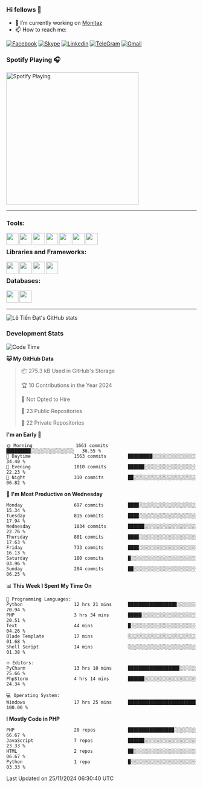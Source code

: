 ### Hi fellows 👋
- 🔭 I’m currently working on [Monitaz](https://monitaz.com/)
- 📫 How to reach me:

[![Facebook](https://img.shields.io/badge/Facebook-0000FF?logo=facebook&logoColor=white)](https://www.facebook.com/le.dat155)
[![Skype](https://img.shields.io/badge/Skype-blue?logo=skype&logoColor=white)](https://join.skype.com/invite/lr2sd8ZndbWr)
[![Linkedin](https://img.shields.io/badge/LinkedIn-0A66C2?logo=linkedin)](https://www.linkedin.com/in/ti%E1%BA%BFn-%C4%91%E1%BA%A1t-l%C3%AA-ba267a232/)
[![TeleGram](https://img.shields.io/badge/telegram-EF0EFF?logo=telegram)](https://t.me/subibi1505)
[![Gmail](https://img.shields.io/badge/Gmail-green?logo=gmail)](mailto:tiendat15599.dev@gmail.com)

### Spotify Playing 🎧
[<img src="https://tiendat-spotify.vercel.app/api/spotify" alt="Spotify Playing" width="350" />](https://open.spotify.com/user/21wi7t5t4zyugx5mgetrdo7xa)

---

### Tools:
<img align='left' height="32" width="32" src="https://upload.wikimedia.org/wikipedia/commons/thumb/c/c9/PhpStorm_Icon.svg/2048px-PhpStorm_Icon.svg.png">
<img align='left' height="32" width="32" src="https://upload.wikimedia.org/wikipedia/commons/thumb/1/1d/PyCharm_Icon.svg/1200px-PyCharm_Icon.svg.png">
<img align='left' height="32" width="32" src="https://cdn2.iconfinder.com/data/icons/pack1-baco-flurry-icons-style/512/XAMPP.png">
<img align='left' height="32" width="32" src="https://www.docker.com/wp-content/uploads/2022/03/vertical-logo-monochromatic.png">
<img align='left' height="32" width="32" src="https://www.mamp.info/images/icons/mamp-pro.png">
<img align='left' height="32" width="32" src="https://www.puttygen.com/wp-content/uploads/2019/05/Termius.png">
<img align='left' height="32" width="32" src="https://1475031.s21i.faiusr.com/4/1/ABUIABAEGAAg3dWc8AUoq7a8hAIwgAg4gAg.png">
<br>

### Libraries and Frameworks:
<img align='left' height="32" width="32" src="https://i0.wp.com/phocode.com/wp-content/uploads/2019/11/scrapyLogo.png?fit=300%2C300&ssl=1&w=640">
<img align='left' height="32" width="32" src="https://upload.wikimedia.org/wikipedia/commons/thumb/9/9a/Laravel.svg/985px-Laravel.svg.png">
<img align='left' height="32" width="32" src="https://cdn.worldvectorlogo.com/logos/codeigniter.svg">
<img align='left' height="32" width="32" src="https://upload.wikimedia.org/wikipedia/commons/thumb/e/ea/Zend-framework.svg/2560px-Zend-framework.svg.png">
<br>

### Databases:
<img align='left' height="32" width="32" src="https://download.logo.wine/logo/MySQL/MySQL-Logo.wine.png">
<img align='left' height="32" width="32" src="https://seeklogo.com/images/E/elasticsearch-logo-C75C4578EC-seeklogo.com.png">

<br>
<br>

---
![Lê Tiến Đạt's GitHub stats](https://github-readme-stats.vercel.app/api?username=tiendat15599&show_icons=true&count_private=true&theme=tokyonight)
### Development Stats


<!--START_SECTION:waka-->
![Code Time](http://img.shields.io/badge/Code%20Time-2%2C086%20hrs%2021%20mins-blue)

**🐱 My GitHub Data** 

> 📦 275.3 kB Used in GitHub's Storage 
 > 
> 🏆 10 Contributions in the Year 2024
 > 
> 🚫 Not Opted to Hire
 > 
> 📜 23 Public Repositories 
 > 
> 🔑 22 Private Repositories 
 > 
**I'm an Early 🐤** 

```text
🌞 Morning                1661 commits        █████████░░░░░░░░░░░░░░░░   36.55 % 
🌆 Daytime                1563 commits        █████████░░░░░░░░░░░░░░░░   34.40 % 
🌃 Evening                1010 commits        ██████░░░░░░░░░░░░░░░░░░░   22.23 % 
🌙 Night                  310 commits         ██░░░░░░░░░░░░░░░░░░░░░░░   06.82 % 
```
📅 **I'm Most Productive on Wednesday** 

```text
Monday                   697 commits         ████░░░░░░░░░░░░░░░░░░░░░   15.34 % 
Tuesday                  815 commits         ████░░░░░░░░░░░░░░░░░░░░░   17.94 % 
Wednesday                1034 commits        ██████░░░░░░░░░░░░░░░░░░░   22.76 % 
Thursday                 801 commits         ████░░░░░░░░░░░░░░░░░░░░░   17.63 % 
Friday                   733 commits         ████░░░░░░░░░░░░░░░░░░░░░   16.13 % 
Saturday                 180 commits         █░░░░░░░░░░░░░░░░░░░░░░░░   03.96 % 
Sunday                   284 commits         ██░░░░░░░░░░░░░░░░░░░░░░░   06.25 % 
```


📊 **This Week I Spent My Time On** 

```text
💬 Programming Languages: 
Python                   12 hrs 21 mins      ██████████████████░░░░░░░   70.94 % 
PHP                      3 hrs 34 mins       █████░░░░░░░░░░░░░░░░░░░░   20.51 % 
Text                     44 mins             █░░░░░░░░░░░░░░░░░░░░░░░░   04.26 % 
Blade Template           17 mins             ░░░░░░░░░░░░░░░░░░░░░░░░░   01.68 % 
Shell Script             14 mins             ░░░░░░░░░░░░░░░░░░░░░░░░░   01.38 % 

🔥 Editors: 
PyCharm                  13 hrs 10 mins      ███████████████████░░░░░░   75.66 % 
PhpStorm                 4 hrs 14 mins       ██████░░░░░░░░░░░░░░░░░░░   24.34 % 

💻 Operating System: 
Windows                  17 hrs 25 mins      █████████████████████████   100.00 % 
```

**I Mostly Code in PHP** 

```text
PHP                      20 repos            █████████████████░░░░░░░░   66.67 % 
JavaScript               7 repos             ██████░░░░░░░░░░░░░░░░░░░   23.33 % 
HTML                     2 repos             ██░░░░░░░░░░░░░░░░░░░░░░░   06.67 % 
Python                   1 repo              █░░░░░░░░░░░░░░░░░░░░░░░░   03.33 % 
```




 Last Updated on 25/11/2024 06:30:40 UTC
<!--END_SECTION:waka-->
